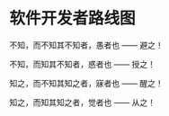 # 软件开发者路线图

不知，而不知其不知者，愚者也 —— 避之！

不知，而知其不知者，惑者也 —— 授之！

知之，而不知其知之者，寐者也 —— 醒之！

知之，而知其知之者，觉者也 —— 从之！

